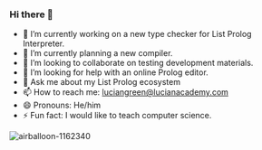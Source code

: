 ### Hi there 👋

- 🔭 I’m currently working on a new type checker for List Prolog Interpreter.
- 🌱 I’m currently planning a new compiler.
- 👯 I’m looking to collaborate on testing development materials.
- 🤔 I’m looking for help with an online Prolog editor.
- 💬 Ask me about my List Prolog ecosystem
- 📫 How to reach me: <a href="mailto:luciangreen@lucianacademy.com">luciangreen@lucianacademy.com</a>
- 😄 Pronouns: He/him
- ⚡ Fun fact: I would like to teach computer science.


![airballoon-1162340](https://user-images.githubusercontent.com/15845542/171387530-0502b78f-fd07-4aae-9e81-8eed72918247.jpg)
